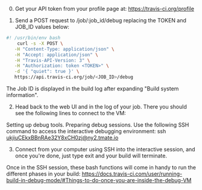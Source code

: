 0. Get your API token from your profile page at: https://travis-ci.org/profile

1. Send a POST request to /job/:job_id/debug replacing the TOKEN and JOB_ID values below:

```bash
#! /usr/bin/env bash  
    curl -s -X POST \
   -H "Content-Type: application/json" \
   -H "Accept: application/json" \
   -H "Travis-API-Version: 3" \
   -H "Authorization: token <TOKEN>" \
   -d '{ "quiet": true }' \
   https://api.travis-ci.org/job/<JOB_ID>/debug 
```

The Job ID is displayed in the build log after expanding "Build system information".

2. Head back to the web UI and in the log of your job. There you should see the following lines to connect to the VM:

Setting up debug tools.
Preparing debug sessions.
Use the following SSH command to access the interactive debugging environment:
ssh ukjiuCEkxBBnRAe32Y8xCH0zj@ny2.tmate.io

3. Connect from your computer using SSH into the interactive session, and once you're done, just type exit and your build will terminate.

Once in the SSH session, these bash functions will come in handy to run the different phases in your build: https://docs.travis-ci.com/user/running-build-in-debug-mode/#Things-to-do-once-you-are-inside-the-debug-VM